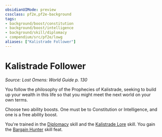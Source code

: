 ```yaml
---
obsidianUIMode: preview
cssclass: pf2e,pf2e-background
tags:
- background/boost/constitution
- background/boost/intelligence
- background/skill/diplomacy
- compendium/src/pf2e/lowg
aliases: ["Kalistrade Follower"]
---
```

# Kalistrade Follower
*Source: Lost Omens: World Guide p. 130*  

You follow the philosophy of the Prophecies of Kalistrade, seeking to build up your wealth in this life so that you might meet the next world on your own terms.

Choose two ability boosts. One must be to Constitution or Intelligence, and one is a free ability boost.

You're trained in the [Diplomacy](compendium/skills.md#Diplomacy) skill and the [Kalistrade Lore](compendium/skills.md#Lore) skill. You gain the [Bargain Hunter](compendium/feats/bargain-hunter.md) skill feat.
